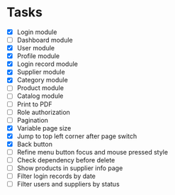 # Tasks

- [x] Login module
- [ ] Dashboard module
- [x] User module
- [x] Profile module
- [x] Login record module
- [x] Supplier module
- [x] Category module
- [ ] Product module
- [ ] Catalog module
- [ ] Print to PDF
- [ ] Role authorization
- [ ] Pagination
- [x] Variable page size
- [x] Jump to top left corner after page switch
- [x] Back button
- [ ] Refine menu button focus and mouse pressed style
- [ ] Check dependency before delete
- [ ] Show products in supplier info page
- [ ] Filter login records by date
- [ ] Filter users and suppliers by status
